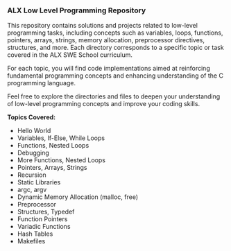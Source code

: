 ### ALX Low Level Programming Repository

This repository contains solutions and projects related to low-level programming tasks, including concepts such as variables, loops, functions, pointers, arrays, strings, memory allocation, preprocessor directives, structures, and more. Each directory corresponds to a specific topic or task covered in the ALX SWE School curriculum.

For each topic, you will find code implementations aimed at reinforcing fundamental programming concepts and enhancing understanding of the C programming language.

Feel free to explore the directories and files to deepen your understanding of low-level programming concepts and improve your coding skills.

**Topics Covered:**
- Hello World
- Variables, If-Else, While Loops
- Functions, Nested Loops
- Debugging
- More Functions, Nested Loops
- Pointers, Arrays, Strings
- Recursion
- Static Libraries
- argc, argv
- Dynamic Memory Allocation (malloc, free)
- Preprocessor
- Structures, Typedef
- Function Pointers
- Variadic Functions
- Hash Tables
- Makefiles

